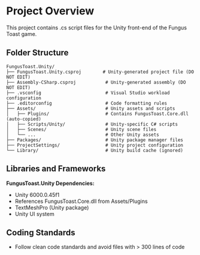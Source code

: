 # Project Overview

This project contains .cs script files for the Unity front-end of the Fungus Toast game.

## Folder Structure

```
FungusToast.Unity/
├── FungusToast.Unity.csproj        # Unity-generated project file (DO NOT EDIT)
├── Assembly-CSharp.csproj           # Unity-generated assembly (DO NOT EDIT)
├── .vsconfig                        # Visual Studio workload configuration
├── .editorconfig                    # Code formatting rules
├── Assets/                          # Unity assets and scripts
│   ├── Plugins/                     # Contains FungusToast.Core.dll (auto-copied)
│   ├── Scripts/Unity/               # Unity-specific C# scripts
│   ├── Scenes/                      # Unity scene files
│   └── ...                          # Other Unity assets
├── Packages/                        # Unity package manager files
├── ProjectSettings/                 # Unity project configuration
└── Library/                         # Unity build cache (ignored)
```

## Libraries and Frameworks

**FungusToast.Unity Dependencies:**
- Unity 6000.0.45f1
- References FungusToast.Core.dll from Assets/Plugins
- TextMeshPro (Unity package)
- Unity UI system

## Coding Standards

- Follow clean code standards and avoid files with > 300 lines of code